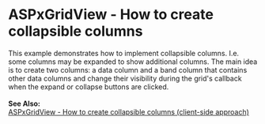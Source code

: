 # ASPxGridView - How to create collapsible columns


<p>This example demonstrates how to implement collapsible columns. I.e. some columns may be expanded to show additional columns. The main idea is to create two columns: a data column and a band column that contains other data columns and change their visibility during the grid's callback when the expand or collapse buttons are clicked. <br /><br /><strong>See Also:</strong><br /><a href="https://www.devexpress.com/Support/Center/p/T207750">ASPxGridView - How to create collapsible columns (client-side approach)</a></p>

<br/>


